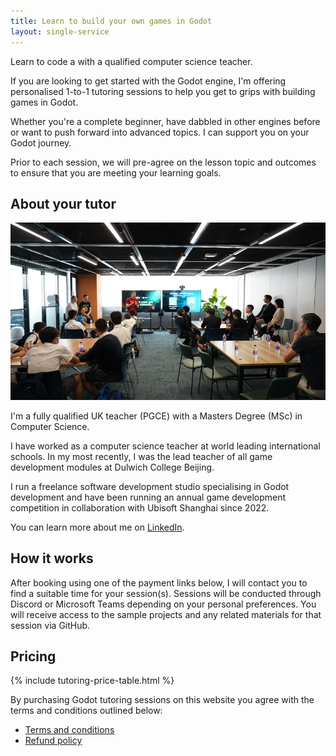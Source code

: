 ```yaml
---
title: Learn to build your own games in Godot
layout: single-service
---
```


Learn to code a with a qualified computer science teacher.

If you are looking to get started with the Godot engine, I'm offering personalised 1-to-1 tutoring sessions to help you get to grips with building games in Godot.

Whether you're a complete beginner, have dabbled in other engines before or want to push forward into advanced topics. I can support you on your Godot journey.

Prior to each session, we will pre-agree on the lesson topic and outcomes to ensure that you are meeting your learning goals.

## About your tutor

![Jared delivering a workshop at Ubisoft Shanghai](/assets/img/tutoring/jared-workshop-ubisoft.JPG)

I'm a fully qualified UK teacher (PGCE) with a Masters Degree (MSc) in Computer Science.

I have worked as a computer science teacher at world leading international schools. In my most recently, I was the lead teacher of all game development modules at Dulwich College Beijing.

I run a freelance software development studio specialising in Godot development and have been running an annual game development competition in collaboration with Ubisoft Shanghai since 2022.

You can learn more about me on [LinkedIn](https://www.linkedin.com/in/jaredgrigby/).

## How it works

After booking using one of the payment links below, I will contact you to find a suitable time for your session(s). Sessions will be conducted through Discord or Microsoft Teams depending on your personal preferences. You will receive access to the sample projects and any related materials for that session via GitHub.

## Pricing

{% include tutoring-price-table.html %}

By purchasing Godot tutoring sessions on this website you agree with the terms and conditions outlined below:

- [Terms and conditions](/terms)
- [Refund policy](/terms#cancellations-rescheduling-sessions-and-refunds)